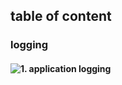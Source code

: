 ## table of content


### logging


#### ![1. application logging](https://collaboration.homeoffice.gov.uk/display/HOA/SA-SA1+Security+and+Audit+Logging+Pattern)

